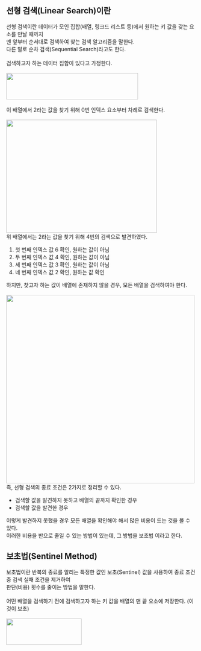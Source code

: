 
## 선형 검색(Linear Search)이란
선형 검색이란 데이터가 모인 집합(배열, 링크드 리스트 등)에서 원하는 키 값을 갖는 요소를 만날 때까지
<br>
맨 앞부터 순서대로 검색하여 찾는 검색 알고리즘을 말한다.
<br>
다른 말로 순차 검색(Sequential Search)라고도 한다.
<br>
<br>
검색하고자 하는 데이터 집합이 있다고 가정한다.
<br>
<br>
<img src="https://user-images.githubusercontent.com/87363461/201568646-b8ac0e63-2dbd-4d6b-993e-ee26a4a7ed01.JPG" width="350" height="70">
<br>
<br>
이 배열에서 2라는 값을 찾기 위해 0번 인덱스 요소부터 차례로 검색한다.
<br>
<br>
<img src="https://user-images.githubusercontent.com/87363461/201568798-ac966ab3-be66-4073-8520-a1d8fa228b7c.JPG" width="400" height="300">
<br>
위 배열에서는 2라는 값을 찾기 위해 4번의 검색으로 발견하였다.
<ol>
  <li>첫 번째 인덱스 값 6 확인, 원하는 값이 아님</li>
  <li>두 번째 인덱스 값 4 확인, 원하는 값이 아님</li>
  <li>세 번째 인덱스 값 3 확인, 원하는 값이 아님</li>
  <li>네 번째 인덱스 값 2 확인, 원하는 값 확인</li>
</ol>
하지만, 찾고자 하는 값이 배열에 존재하지 않을 경우, 모든 배열을 검색하여야 한다.
<br>
<br>
<img src="https://user-images.githubusercontent.com/87363461/201569336-5c3a1c73-333a-44e9-b303-8a42447fc6bf.JPG" width="500" height="500">
<br>
즉, 선형 검색의 종료 조건은 2가지로 정리할 수 있다.
<ul>
  <li>검색할 값을 발견하지 못하고 배열의 끝까지 확인한 경우</li>
  <li>검색할 값을 발견한 경우</li>
</ul>
이렇게 발견하지 못했을 경우 모든 배열을 확인해야 해서 많은 비용이 드는 것을 볼 수 있다.
<br>
이러한 비용을 반으로 줄일 수 있는 방법이 있는데, 그 방법을 보초법 이라고 한다.

## 보초법(Sentinel Method)
보초법이란 반복의 종료를 알리는 특정한 값인 보초(Sentinel) 값을 사용하여 종료 조건 중 검색 실패 조건을 제거하여 
<br>
판단(비용) 횟수를 줄이는 방법을 말한다.
<br>
<br>
어떤 배열을 검색하기 전에 검색하고자 하는 키 값을 배열의 맨 끝 요소에 저장한다. (이것이 보초)
<br>
<br>
<img src="https://user-images.githubusercontent.com/87363461/201570018-449ad896-9d0a-4cad-972d-111b6b508947.JPG" width="200" height="70">

